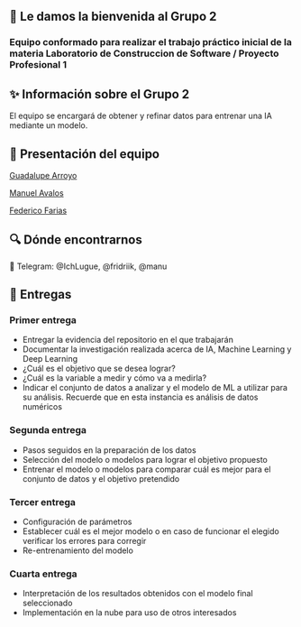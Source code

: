 ## 👋 Le damos la bienvenida al Grupo 2
### Equipo conformado para realizar el trabajo práctico inicial de la materia Laboratorio de Construccion de Software / Proyecto Profesional 1

## ✨ Información sobre el Grupo 2
El equipo se encargará de obtener y refinar datos para entrenar una IA mediante un modelo.

## 📸 Presentación del equipo

[Guadalupe Arroyo](https://github.com/Ashinoa)

[Manuel Avalos](https://github.com/manuavalos-git)

[Federico Farias](https://github.com/fridriik)

## 🔍 Dónde encontrarnos

:speech_balloon: Telegram: @IchLugue, @fridriik, @manu

## 📆 Entregas

### Primer entrega
* Entregar la evidencia del repositorio en el que trabajarán
* Documentar la investigación realizada acerca de IA, Machine Learning y Deep Learning
* ¿Cuál es el objetivo que se desea lograr?
* ¿Cuál es la variable a medir y cómo va a medirla?
* Indicar el conjunto de datos a analizar y el modelo de ML a utilizar para su análisis. Recuerde que en esta instancia es análisis de datos numéricos

### Segunda entrega
* Pasos seguidos en la preparación de los datos
* Selección del modelo o modelos para lograr el objetivo propuesto
* Entrenar el modelo o modelos para comparar cuál es mejor para el conjunto de datos y el objetivo pretendido

### Tercer entrega
* Configuración de parámetros
* Establecer cuál es el mejor modelo o en caso de funcionar el elegido verificar los errores para corregir
* Re-entrenamiento del modelo

### Cuarta entrega
* Interpretación de los resultados obtenidos con el modelo final seleccionado
* Implementación en la nube para uso de otros interesados




